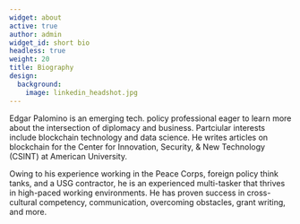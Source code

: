 ```yaml
---
widget: about
active: true
author: admin
widget_id: short bio
headless: true
weight: 20
title: Biography
design:
  background:
    image: linkedin_headshot.jpg
---
```

Edgar Palomino is an emerging tech. policy professional eager to learn more about the intersection of diplomacy and business. Partciular interests include blockchain technology and data science. He writes articles on blockchain for the Center for Innovation, Security, & New Technology (CSINT) at American University. 

Owing to his experience working in the Peace Corps, foreign policy think tanks, and a USG contractor, he is an experienced multi-tasker that thrives in high-paced working environments. He has proven success in cross-cultural competency, communication, overcoming obstacles, grant writing, and more.